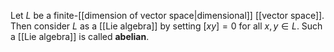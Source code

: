 Let $L$ be a finite-[[dimension of vector space|dimensional]] [[vector space]]. Then consider $L$ as a [[Lie algebra]] by setting $[xy]=0$ for all $x,y \in L$. Such a [[Lie algebra]] is called **abelian**.